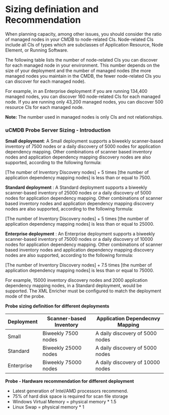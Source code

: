 # Sizing definiation and Recommendation

When planning capacity, among other issues, you should consider the ratio of managed nodes in your CMDB to node-related CIs. Node-related CIs include all CIs of types which are subclasses of Application Resource, Node Element, or Running Software.

The following table lists the number of node-related CIs you can discover for each managed node in your environment. This number depends on the size of your deployment and the number of managed nodes (the more managed nodes you maintain in the CMDB, the fewer node-related CIs you can discover for each managed node).

For example, in an Enterprise deployment if you are running 134,400 managed nodes, you can discover 160 node-related CIs for each managed node. If you are running only 43,200 managed nodes, you can discover 500 resource CIs for each managed node.

**Note:** The number used in managed nodes is only CIs and not relationships.











### uCMDB Probe Server Sizing - Introduction

**Small deployment**: A Small deployment supports a biweekly scanner-based inventory of 7500 nodes or a daily discovery of 5000 nodes for application dependency mapping. Other combinations of scanner based inventory nodes and application dependency mapping discovery nodes are also supported, according to the following formula:

[The number of Inventory Discovery nodes] + 5 times [the number of application dependency mapping nodes] is less than or equal to 7500.

**Standard deployment** : A Standard deployment supports a biweekly scanner-based inventory of 25000 nodes or a daily discovery of 5000 nodes for application dependency mapping. Other combinations of scanner based inventory nodes and application dependency mapping discovery nodes are also supported, according to the following formula:

[The number of Inventory Discovery nodes] + 5 times [the number of application dependency mapping nodes] is less than or equal to 25000.

**Enterprise deployment** : An Enterprise deployment supports a biweekly scanner-based inventory of 75000 nodes or a daily discovery of 10000 nodes for application dependency mapping. Other combinations of scanner based inventory nodes and application dependency mapping discovery nodes are also supported, according to the following formula:

[The number of Inventory Discovery nodes] + 7.5 times [the number of application dependency mapping nodes] is less than or equal to 75000.

For example, 15000 inventory discovery nodes and 2000 application dependency mapping nodes, in a Standard deployment, would be supported. The XML Enricher must be configured to match the deployment mode of the probe.

**Probe sizing definition for different deployments**

| Deployment | Scanner-based Inventory | Application Dependecnvy Mapping |
| -- | -- | -- |
| Small | Biweekly 7500 nodes| A daily discovery of 5000 nodes |
| Standard | Biweekly 25000 nodes |A daily discovery of 5000 nodes |
| Enterprise | Biweekly 75000 nodes | A daily discovery of 10000 nodes  |

**Probe - Hardware recommendation for different deployment**




* Latest generation of Intel/AMD processors recommend.
* 75% of hard disk space is required for scan file storage
* Windows Virtual Memory = physical memory * 1.5
* Linux Swap = physical memory * 1


